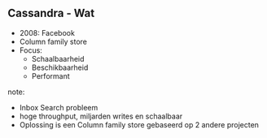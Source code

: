 ##  Cassandra - Wat

- 2008: Facebook
- Column family store
- Focus:
  - Schaalbaarheid
  - Beschikbaarheid
  - Performant

note:
- Inbox Search probleem
- hoge throughput, miljarden writes en schaalbaar
- Oplossing is een Column family store gebaseerd op 2 andere projecten

